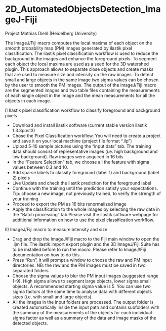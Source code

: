# 2D_AutomatedObjectsDetection_ImageJ-Fiji
Project Mathias Diehl (Heidelberg University)

The ImageJ/Fiji macro computes the local maxima of each object on the smooth probability map (PM) images generated by ilastik pixel classification. The ilastik pixel classification workflow is used to reduce the background in the images and enhance the foreground pixels. To segment each object the local maxima are used as a seed for the 3D watershed plugin. This approach allows to separate close objects and create masks that are used to measure size and intensity on the raw images. To detect small and large objects in the same image two sigma values can be chosen by the user to smooth the PM images. The output of the ImageJ/Fiji macro are the segmented images and two table files containing the measurements of each single object in the image and the mean measurements for all the objects in each image.

I) Ilastik pixel classification workflow to classify foreground and background pixels 
-	Download and install ilastik software (current stable version ilastik 1.3.3post3)
-	Chose the Pixel Classification workflow. You will need to create a project and save it on your local machine (project file format “.ilp”)
-	Upload 5-10 sample pictures using the “input data” tab. The training data should consist of representative images (i.e. high background and low background). Raw images were acquired in 16 bits
-	In the “Feature Selection” tab, we choose all the feature with sigma values between 0.3 and 10.
-	Add sparse labels to classify foreground (label 1) and background (label 2) pixels
-	Live Update and check the ilastik prediction for the foreground label
-	Continue with the training until the prediction satisfy your expectations. Tip: choose a new image, not previously trained, to verify the strength of your training.
-	Proceed to export the PM as 16 bits renormalized image
-	Apply the classification to the whole images by selecting the raw data in the “Batch processing” tab
Please visit the ilastik software webpage for additional information on how to use the pixel classification workflow.

II) ImageJ/Fiji macro to measure intensity and size
-	Drag and drop the ImageJ/Fiji macro to the Fiji main window to open the .ijm file. The ilastik import export plugin and the 3D ImageJ/Fiji Suite has to be installed before to run the macro. Please refer to ImageJ/Fiji documentation on how to do this.
-	Press “Run”, it will prompt a window to choose the raw and PM input directories. NB: the raw and the PM images must be saved in two separated folders.
-	Choose the sigma values to blur the PM input images (suggested range 1-9). High sigma allows to segment large objects, lower sigma small objects. A recommended starting sigma value is 5. You can use two sigma factors at the same time to analyse data with different objects sizes (i.e. with small and large objects).
-	All the images in the input folders are processed. The output folder is created automatically inside the input path and contains subfolders with the summary of the measurements of the objects for each individual sigma factor as well as a summary of the data and image masks of the detected objects.
